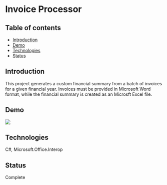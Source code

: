 # Invoice Processor

## Table of contents
* [Introduction](#introduction)
* [Demo](#demo)
* [Technologies](#technologies)
* [Status](#status)


## Introduction
This project generates a custom financial summary from a batch of invoices for a given financial year. Invoices must be provided in Microsoft Word format,  while the financial summary is created as an Microsft Excel file.

## Demo
![](screenshot_images/InvoiceDemo.gif)

## Technologies
C#, Microsoft.Office.Interop

## Status
Complete